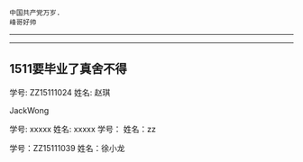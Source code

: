 
```
中国共产党万岁.
峰哥好帅
```
***
***
## 1511要毕业了真舍不得

学号: ZZ15111024 姓名: 赵琪

JackWong

学号: xxxxx 姓名: xxxxx
学号： 姓名：zz

学号：ZZ15111039  姓名：徐小龙

